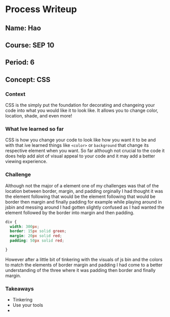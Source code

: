 
# Process Writeup

## Name: Hao
## Course: SEP 10
## Period: 6
## Concept: CSS

### Context
CSS is the simply put the foundation for decorating and changeing your code into what you would like it to look like. It allows you to change color, location, shade, and even more!

### What Ive learned so far
CSS is how you change your code to look like how you want it to be and with that ive learned things like `<color>` or `background` that change its respective element when you want. So far although not crucial to the code it does help add alot of visual appeal to your code and it may add a better viewing experience.






### Challenge 
Although not the major of a element one of my challenges was that of the location between border, margin, and padding orginally I had thought it was the element following that would be the element following that would be border then margin and finally padding for example while playing around in jsbin and messing around I had gotten slightly confused as I had wanted the element followed by the border into margin and then padding.

```css
div {
  width: 300px;
  border: 15px solid green;
  margin: 20px solid red;
  padding: 50px solid red;

}
```
However after a little bit of tinkering with the visuals of js bin and the colors to match the elements of border margin and padding I had come to a better understanding of the three where it was padding then border and finally margin.




### Takeaways
* Tinkering
* Use your tools 
* 



